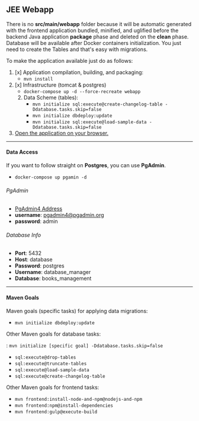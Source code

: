 ## JEE Webapp

There is no **src/main/webapp** folder because it will be automatic generated with the frontend application bundled, 
minified, and uglified before the backend Java application **package** phase and deleted on the **clean** phase. 
Database will be available after Docker containers initialization. You just need to create the Tables and that's easy with migrations.

To make the application available just do as follows:

1. [x] Application compilation, building, and packaging:  
	- ```mvn install```
2. [x] Infrastructure (tomcat & postgres)
	- ```docker-compose up -d --force-recreate webapp```
	2. Data Scheme (tables):  
		- ```mvn initialize sql:execute@create-changelog-table -Ddatabase.tasks.skip=false```
        - ```mvn initialize dbdeploy:update```
		- ```mvn initialize sql:execute@load-sample-data -Ddatabase.tasks.skip=false```  
3. [Open the application on your browser.](http://localhost:8080/gradip-jee-webapp)

****
#### Data Access

If you want to follow straight on **Postgres**, you can use **PgAdmin**.  

 - ```docker-compose up pgamin -d```

###### PgAdmin  
 - [PgAdmin4 Address](http://localhost:5050)   
 - **username**: pgadmin4@pgadmin.org  
 - **password**: admin  

###### Database Info
 - **Port**: 5432  
 - **Host**: database  
 - **Password**: postgres  
 - **Username**: database_manager  
 - **Database**: books_management  

****
#### Maven Goals

Maven goals (specific tasks) for applying data migrations:

 - ```mvn initialize dbdeploy:update```

Other Maven goals for database tasks:

  :	```mvn initialize [specific goal] -Ddatabase.tasks.skip=false```

 - ```sql:execute@drop-tables```
 - ```sql:execute@truncate-tables```
 - ```sql:execute@load-sample-data```
 - ```sql:execute@create-changelog-table```

Other Maven goals for frontend tasks:

- ```mvn frontend:install-node-and-npm@nodejs-and-npm```
- ```mvn frontend:npm@install-dependencies```
- ```mvn frontend:gulp@execute-build```
